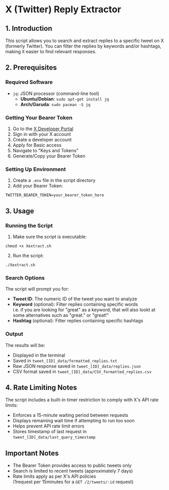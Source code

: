 # X (Twitter) Reply Extractor

## 1. Introduction
This script allows you to search and extract replies to a specific tweet on X (formerly Twitter). You can filter the replies by keywords and/or hashtags, making it easier to find relevant responses.

## 2. Prerequisites

### Required Software
- `jq`: JSON processor (command-line tool)
  - **Ubuntu/Debian**: `sudo apt-get install jq`
  - **Arch/Garuda**: `sudo pacman -S jq`

### Getting Your Bearer Token
1. Go to the [X Developer Portal](https://developer.x.com)
2. Sign in with your X account
3. Create a developer account
4. Apply for Basic access
5. Navigate to "Keys and Tokens"
6. Generate/Copy your Bearer Token


### Setting Up Environment
1. Create a `.env` file in the script directory
2. Add your Bearer Token:
```
TWITTER_BEARER_TOKEN=your_bearer_token_here
```

## 3. Usage

### Running the Script
1. Make sure the script is executable:
```
chmod +x Xextract.sh
```

2. Run the script:
```
./Xextract.sh
```

### Search Options
The script will prompt you for:
- **Tweet ID**: The numeric ID of the tweet you want to analyze
- **Keyword** (optional): Filter replies containing specific words  
i.e. if you are looking for "great" as a keyword,
that will also lookt at some alternatives such as "great." or "great!"
- **Hashtag** (optional): Filter replies containing specific hashtags

### Output
The results will be:
- Displayed in the terminal
- Saved in `tweet_[ID]_data/formatted_replies.txt`
- Raw JSON response saved in `tweet_[ID]_data/replies.json`
- CSV format saved in `tweet_[ID]_data/CSV_formatted_replies.csv`

## 4. Rate Limiting Notes
The script includes a built-in timer restriction to comply with X's API rate limits:
- Enforces a 15-minute waiting period between requests
- Displays remaining wait time if attempting to run too soon
- Helps prevent API rate limit errors
- Stores timestamp of last request in `tweet_[ID]_data/last_query_timestamp`

## Important Notes
- The Bearer Token provides access to public tweets only
- Search is limited to recent tweets (approximately 7 days)
- Rate limits apply as per X's API policies  
(1request per 15minutes for a `GET /2/tweets/:id` request)
